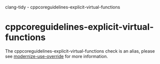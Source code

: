 clang-tidy - cppcoreguidelines-explicit-virtual-functions

</div>

<div class="meta"
http-equiv=refresh="5;URL=modernize-use-override.html">

</div>

# cppcoreguidelines-explicit-virtual-functions

The cppcoreguidelines-explicit-virtual-functions check is an alias,
please see [modernize-use-override](https://clang.llvm.org/extra/clang-tidy/checks/modernize-use-override.html) for
more information.
